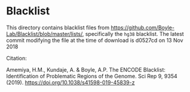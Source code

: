 # Blacklist

This directory contains blacklist files from https://github.com/Boyle-Lab/Blacklist/blob/master/lists/, specifically the `hg38` blacklist.
The latest commit modifying the file at the time of download is d0527cd on 13 Nov 2018

Citation:

Amemiya, H.M., Kundaje, A. & Boyle, A.P. The ENCODE Blacklist: Identification of Problematic Regions of the Genome. Sci Rep 9, 9354 (2019). https://doi.org/10.1038/s41598-019-45839-z